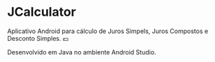 # JCalculator

Aplicativo Android para cálculo de Juros Simpels, Juros Compostos e Desconto Simples. :dollar:

Desenvolvido em Java no ambiente Android Studio.
